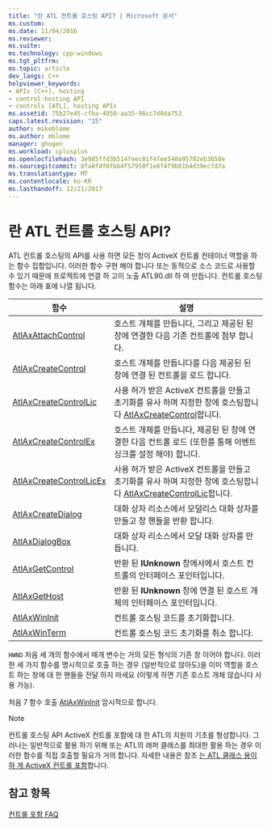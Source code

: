 ```yaml
---
title: "란 ATL 컨트롤 호스팅 API? | Microsoft 문서"
ms.custom: 
ms.date: 11/04/2016
ms.reviewer: 
ms.suite: 
ms.technology: cpp-windows
ms.tgt_pltfrm: 
ms.topic: article
dev_langs: C++
helpviewer_keywords:
- APIs [C++], hosting
- control-hosting API
- controls [ATL], hosting APIs
ms.assetid: 75b27e45-cfba-4950-aa35-96cc7d8da753
caps.latest.revision: "15"
author: mikeblome
ms.author: mblome
manager: ghogen
ms.workload: cplusplus
ms.openlocfilehash: 3e985ffd3b514feec81f4fee540a95792eb3658e
ms.sourcegitcommit: 8fa8fdf0fbb4f57950f1e8f4f9b81b4d39ec7d7a
ms.translationtype: MT
ms.contentlocale: ko-KR
ms.lasthandoff: 12/21/2017
---
```

# <a name="what-is-the-atl-control-hosting-api"></a>란 ATL 컨트롤 호스팅 API?
ATL 컨트롤 호스팅의 API를 사용 하면 모든 창이 ActiveX 컨트롤 컨테이너 역할을 하는 함수 집합입니다. 이러한 함수 구현 해야 합니다 또는 동적으로 소스 코드로 사용할 수 있기 때문에 프로젝트에 연결 하 고이 노출 ATL90.dll 하 여 만듭니다. 컨트롤 호스팅 함수는 아래 표에 나열 됩니다.  
  
|함수|설명|  
|--------------|-----------------|  
|[AtlAxAttachControl](reference/composite-control-global-functions.md#atlaxattachcontrol)|호스트 개체를 만듭니다, 그리고 제공된 된 창에 연결한 다음 기존 컨트롤에 첨부 합니다.|  
|[AtlAxCreateControl](reference/composite-control-global-functions.md#atlaxcreatecontrol)|호스트 개체를 만듭니다를 다음 제공된 된 창에 연결 된 컨트롤을 로드 합니다.|  
|[AtlAxCreateControlLic](reference/composite-control-global-functions.md#atlaxcreatecontrollic)|사용 허가 받은 ActiveX 컨트롤을 만들고 초기화를 유사 하며 지정한 창에 호스팅합니다 [AtlAxCreateControl](reference/composite-control-global-functions.md#atlaxcreatecontrol)합니다.|  
|[AtlAxCreateControlEx](reference/composite-control-global-functions.md#atlaxcreatecontrolex)|호스트 개체를 만듭니다, 제공된 된 창에 연결한 다음 컨트롤 로드 (또한를 통해 이벤트 싱크를 설정 해야) 합니다.|  
|[AtlAxCreateControlLicEx](reference/composite-control-global-functions.md#atlaxcreatecontrollicex)|사용 허가 받은 ActiveX 컨트롤을 만들고 초기화를 유사 하며 지정한 창에 호스팅합니다 [AtlAxCreateControlLic](reference/composite-control-global-functions.md#atlaxcreatecontrollic)합니다.|  
|[AtlAxCreateDialog](reference/composite-control-global-functions.md#atlaxcreatedialog)|대화 상자 리소스에서 모덜리스 대화 상자를 만들고 창 핸들을 반환 합니다.|  
|[AtlAxDialogBox](reference/composite-control-global-functions.md#atlaxdialogbox)|대화 상자 리소스에서 모달 대화 상자를 만듭니다.|  
|[AtlAxGetControl](reference/composite-control-global-functions.md#atlaxgetcontrol)|반환 된 **IUnknown** 창에서에서 호스트 컨트롤의 인터페이스 포인터입니다.|  
|[AtlAxGetHost](reference/composite-control-global-functions.md#atlaxgethost)|반환 된 **IUnknown** 창에 연결 된 호스트 개체의 인터페이스 포인터입니다.|  
|[AtlAxWinInit](reference/composite-control-global-functions.md#atlaxwininit)|컨트롤 호스팅 코드를 초기화합니다.|  
|[AtlAxWinTerm](reference/composite-control-global-functions.md#atlaxwinterm)|컨트롤 호스팅 코드 초기화를 취소 합니다.|  
  
 `HWND` 처음 세 개의 함수에서 매개 변수는 거의 모든 형식의 기존 창 이어야 합니다. 이러한 세 가지 함수를 명시적으로 호출 하는 경우 (일반적으로 않아도)을 이미 역할을 호스트 하는 창에 대 한 핸들을 전달 하지 마세요 (이렇게 하면 기존 호스트 개체 않습니다 사용 가능).  
  
 처음 7 함수 호출 [AtlAxWinInit](reference/composite-control-global-functions.md#atlaxwininit) 암시적으로 합니다.  
  
> [!NOTE]
>  컨트롤 호스팅 API ActiveX 컨트롤 포함에 대 한 ATL의 지원의 기초를 형성합니다. 그러나는 일반적으로 활용 하기 위해 또는 ATL의 래퍼 클래스를 최대한 활용 하는 경우 이러한 함수를 직접 호출할 필요가 거의 합니다. 자세한 내용은 참조 [는 ATL 클래스 용이 하 게 ActiveX 컨트롤 포함](which-atl-classes-facilitate-activex-control-containment-q.md)합니다.  
  
## <a name="see-also"></a>참고 항목  
 [컨트롤 포함 FAQ](which-atl-classes-facilitate-activex-control-containment-q.md)
